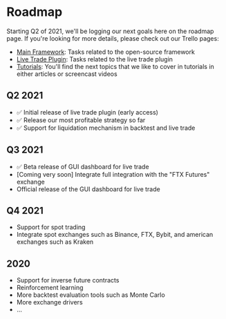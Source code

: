 # Roadmap

Starting Q2 of 2021, we'll be logging our next goals here on the roadmap page. If you're looking for more details, please check out our Trello pages:

- [Main Framework](https://trello.com/b/V79M1DG3/main-framework): Tasks related to the open-source framework 
- [Live Trade Plugin](https://trello.com/b/F9Eb0wW5/live-trade-plugin): Tasks related to the live trade plugin 
- [Tutorials](https://trello.com/b/4FvJe60e/tutorials-article-and-video): You'll find the next topics that we like to cover in tutorials in either articles or screencast videos


## Q2 2021

- ✅ Initial release of live trade plugin (early access)
- ✅ Release our most profitable strategy so far 
- ✅ Support for liquidation mechanism in backtest and live trade


## Q3 2021

- ✅ Beta release of GUI dashboard for live trade 
- [Coming very soon] Integrate full integration with the "FTX Futures" exchange 
- Official release of the GUI dashboard for live trade 

## Q4 2021
- Support for spot trading 
- Integrate spot exchanges such as Binance, FTX, Bybit, and american exchanges such as Kraken

## 2020
- Support for inverse future contracts
- Reinforcement learning 
- More backtest evaluation tools such as Monte Carlo 
- More exchange drivers 
- ...